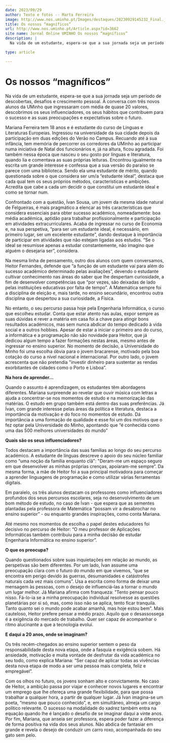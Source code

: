 ```yaml
---
date: 2023/09/29
author: Texto e fotos -- Marta Ferreira
image: http://www.nos.uminho.pt/Images/destaques/20230929145232_Final.jpg
title: Os nossos “magníficos”
url: http://www.nos.uminho.pt/Article.aspx?id=3662
site name: Jornal Online UMINHO Os nossos “magníficos”
description: |
  Na vida de um estudante, espera-se que a sua jornada seja um período de descobertas, desafios e crescimento pessoal. À conversa com três novos alunos da UMinho que ingressaram com média de quase 20 valores, descobrimos os seus influenciadores, os seus hábitos que contribuem para o sucesso e as suas preocupações e expectativas sobre o futuro.

type: article

---
```

# Os nossos “magníficos”




Na vida de um estudante, espera-se que a sua jornada seja um período de descobertas, desafios e crescimento pessoal. À conversa com três novos alunos da UMinho que ingressaram com média de quase 20 valores, descobrimos os seus influenciadores, os seus hábitos que contribuem para o sucesso e as suas preocupações e expectativas sobre o futuro.

Mariana Ferreira tem 18 anos e é estudante do curso de Línguas e Literaturas Europeias. Ingressou na universidade da sua cidade depois da participação em duas edições do Verão no Campus. Recuando até à sua infância, tem memória de percorrer os corredores da UMinho ao participar numa iniciativa de Natal dos funcionários e, já na altura, ficou agradada. Foi também nessa época que nasceu o seu gosto por línguas e literatura, quando lia e comentava as suas próprias leituras. Encontrou igualmente na escrita um grande interesse e confessa que a sua versão do paraíso se parece com uma biblioteca. Sendo ela uma estudante de mérito, quando questionada sobre o que considera ser um/a “estudante ideal”, destaca que cada qual tem os seus próprios métodos, características e ambições. Acredita que cabe a cada um decidir o que constitui um estudante ideal e como se tornar num.

Confrontado com a questão, Ívan Sousa, um jovem da mesma idade natural de Felgueiras, é mais pragmático a elencar as três características que considera essenciais para obter sucesso académico, nomeadamente: boa média académica, aptidão para trabalhar profissionalmente e participação em atividades extracurriculares. Acaba de ingressar no curso de Economia e, na sua perspetiva, “para ser um estudante ideal, é necessário, em primeiro lugar, ser um excelente estudante”, dando destaque à importância de participar em atividades que não estejam ligadas aos estudos. “Se o ideal se resumisse apenas a estudar constantemente, não imagino que alguém o desejaria ser”, considera.

Na mesma linha de pensamento, outro dos alunos com quem conversamos, Heitor Fernandes, defende que “a função de um estudante vai para além do sucesso académico determinado pelas avaliações”, devendo o estudante cultivar conhecimento nas áreas do saber que lhe despertam curiosidade, a fim de desenvolver competências que “por vezes, são deixadas de lado pelas instituições educativas por falta de tempo”. A Matemática sempre foi a disciplina de eleição e, mais tarde, no ensino secundário, encontrou outra disciplina que despertou a sua curiosidade, a Física.

No entanto, o seu percurso passa hoje pela Engenharia Informática, o curso que escolheu estudar. Conta que estar atento nas aulas, expor sempre as suas dúvidas e rever a matéria em casa foi a chave para atingir bons resultados académicos, mas sem nunca abdicar do tempo dedicado à vida social e a outros hobbies. Apesar de estar a iniciar o primeiro ano do curso, a informática e a programação não são novidade para Heitor, que já dedicou algum tempo a fazer formações nestas áreas, mesmo antes de ingressar no ensino superior. No momento de decisão, a Universidade do Minho foi uma escolha óbvia para o jovem bracarense, motivado pela boa cotação do curso a nível nacional e internacional. Por outro lado, o jovem acrescenta que não pretendia "investir dinheiro para sustentar as rendas exorbitantes de cidades como o Porto e Lisboa”.


**Na hora de aprender…** 

Quando o assunto é aprendizagem, os estudantes têm abordagens diferentes. Mariana surpreende ao revelar que ouvir música com letras a ajuda a concentrar-se nos momentos de estudo e na memorização das matérias. O estudo em grupo também está dentro das suas preferências. Já Ívan, com grande interesse pelas áreas da política e literatura, destaca a importância da motivação e do foco no momentos de estudo. Dá importância a uma formação de qualidade e esse foi um dos motivos que o fez optar pela Universidade do Minho, apontando que “é conhecida como uma das 500 melhores universidades do mundo”


**Quais são os seus influenciadores?** 

Todos destacam a importância das suas famílias ao longo do seu percurso académico. A estudante de línguas descreve o apoio do seu núcleo familiar como “uma noção da família enquanto clã": "Deram-me um espaço seguro em que desenvolver as minhas próprias crenças, apoiaram-me sempre”. Da mesma forma, a mãe de Heitor foi a sua principal motivadora para começar a aprender linguagens de programação e como utilizar várias ferramentas digitais.

Em paralelo, os três alunos destacam os professores como influenciadores profundos dos seus percursos escolares, seja no desenvolvimento de um bom método de estudo, no caso de Ívan - que espera que as sementes plantadas pela professora de Matemática “possam vir a desabrochar no ensino superior” - ou enquanto grandes inspirações, como conta Mariana.

Até mesmo nos momentos de escolha o papel destes educadores foi decisivo no percurso de Heitor: “O meu professor de Aplicações Informáticas também contribuiu para a minha decisão de estudar Engenharia Informática no ensino superior”.




**O que os preocupa?** 

Quando questionados sobre suas inquietações em relação ao mundo, as perspetivas são bem diferentes. Por um lado, Ívan assume uma preocupação clara com o futuro do mundo em que vivemos, “que se encontra em perigo devido às guerras, desumanidades e catástrofes naturais cada vez mais comuns”. Usa a escrita como forma de deixar uma mensagem às pessoas, com o desejo de influenciá-las a tornar o mundo um lugar melhor. Já Mariana afirma com franqueza: "Tento pensar pouco nisso. Fá-lo-ia se a minha preocupação individual resolvesse as questões planetárias por si só, mas, como isso não se aplica, tento ficar tranquila. Tanto quanto sei o mundo pode acabar amanhã, mas hoje estou bem". Mais cauteloso, Heitor prefere pensar a médio prazo. Aquilo que o desassossega é a exigência do mercado de trabalho. Quer ser capaz de acompanhar o ritmo alucinante a que a tecnologia evolui.


**E daqui a 20 anos, onde se imaginam?** 

Os três recém-chegados ao ensino superior sentem o peso da responsabilidade desta nova etapa, onde a fasquia e exigência sobem. Há ansiedade, motivação e muita vontade de desfrutar da vida académica no seu todo, como explica Mariana: “Ser capaz de aplicar todas as vivências desta nova etapa de modo a ser uma pessoa mais completa, feliz e empregável”.

Com os olhos no futuro, os jovens sonham alto e convictamente. No caso de Heitor, a ambição passa por viajar e conhecer novos lugares e encontrar um emprego que lhe ofereça uma grande flexibilidade, para que possa trabalhar a qualquer hora, a partir de qualquer lugar. Já Ívan imagina-se um poeta, “mesmo que pouco conhecido”, e, em simultâneo, almeja um cargo político relevante. O sucesso na modalidade do xadrez também entra na equação quando lhe é lançado o desafio de se imaginar daqui a vinte anos. Por fim, Mariana, que anseia ser professora, espera poder fazer a diferença de forma positiva na vida dos seus alunos. Não abdica de fantasiar em grande e revela o desejo de conduzir um carro roxo, acompanhada do seu gato sem pelo.
